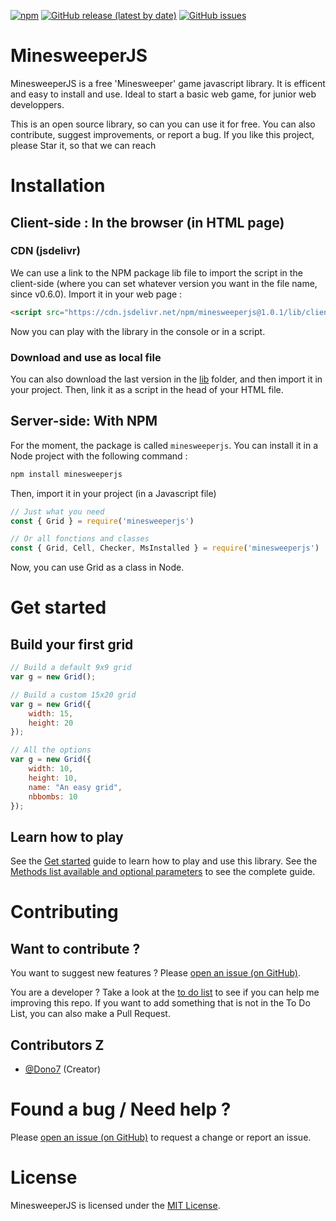 [![npm](https://img.shields.io/npm/v/minesweeperjs?style=flat)](https://www.npmjs.com/package/minesweeperjs)
[![GitHub release (latest by date)](https://img.shields.io/github/v/release/Dono7/MinesweeperJS?style=flat)](https://github.com/Dono7/MinesweeperJS)
[![GitHub issues](https://img.shields.io/github/issues/Dono7/MinesweeperJS?style=flat)](https://github.com/Dono7/MinesweeperJS/issues)

# MinesweeperJS

MinesweeperJS is a free 'Minesweeper' game javascript library. 
It is efficent and easy to install and use. Ideal to start a basic web game, for junior web developpers.

This is an open source library, so can you can use it for free. You can also contribute, suggest improvements, or report a bug.  If you like this project, please Star it, so that we can reach 

# Installation

## Client-side : In the browser (in HTML page)

### CDN (jsdelivr)

We can use a link to the NPM package lib file to import the script in the client-side (where you can set whatever version you want in the file name, since v0.6.0). Import it in your web page :

```html
<script src="https://cdn.jsdelivr.net/npm/minesweeperjs@1.0.1/lib/client.min.js"></script>
```

Now you can play with the library in the console or in a script.

### Download and use as local file

You can also download the last version in the [lib](lib/) folder, and then import it in your project. Then, link it as a script in the head of your HTML file.
 
## Server-side: With NPM
For the moment, the package is called `minesweeperjs`. You can install it in a Node project with the following command :
```bash
npm install minesweeperjs
```
Then, import it in your project (in a Javascript file)
```js
// Just what you need
const { Grid } = require('minesweeperjs')

// Or all fonctions and classes
const { Grid, Cell, Checker, MsInstalled } = require('minesweeperjs')
```
Now, you can use Grid as a class in Node.

# Get started

## Build your first grid

```js
// Build a default 9x9 grid
var g = new Grid(); 

// Build a custom 15x20 grid
var g = new Grid({
    width: 15,
    height: 20
}); 

// All the options
var g = new Grid({
    width: 10,
    height: 10,
    name: "An easy grid",
    nbbombs: 10
}); 
```

## Learn how to play

See the [Get started](doc/GetStarted.md) guide to learn how to play and use this library.
See the [Methods list available and optional parameters](doc/MethodsList.md) to see the complete guide.


# Contributing

## Want to contribute ?

You want to suggest new features ? Please [open an issue (on GitHub)](https://github.com/Dono7/MinesweeperJS/issues).

You are a developer ? Take a look at the [to do list](https://trello.com/b/tyBP7IQ0/minesweeperjs-todo-list) to see if you can help me improving this repo. 
If you want to add something that is not in the To Do List, you can also make a Pull Request.

## Contributors Z

- [@Dono7](https://github.com/Dono7) (Creator)

# Found a bug / Need help ?

Please [open an issue (on GitHub)](https://github.com/Dono7/MinesweeperJS/issues) to request a change or report an issue.

# License

MinesweeperJS is licensed under the [MIT License](LICENSE).
